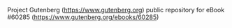 Project Gutenberg (https://www.gutenberg.org) public repository for eBook #60285 (https://www.gutenberg.org/ebooks/60285)
